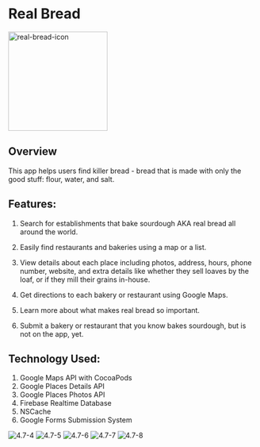 # Real Bread

<img width="200" alt="real-bread-icon" src="https://user-images.githubusercontent.com/26590934/73304844-dd974180-41cd-11ea-8ab0-a4d8b3ff5b80.png">

## Overview
This app helps users find killer bread - bread that is made with only the good stuff: flour, water, and salt.

## Features:
1. Search for establishments that bake sourdough AKA real bread all around the world.

2. Easily find restaurants and bakeries using a map or a list.

3. View details about each place including photos, address, hours, phone number, website, and extra details like whether they sell loaves by the loaf, or if they mill their grains in-house.

4. Get directions to each bakery or restaurant using Google Maps.

5. Learn more about what makes real bread so important.

6. Submit a bakery or restaurant that you know bakes sourdough, but is not on the app, yet.

## Technology Used:
1. Google Maps API with CocoaPods
2. Google Places Details API
3. Google Places Photos API
4. Firebase Realtime Database
5. NSCache
6. Google Forms Submission System

<img alt="4.7-4" src="https://user-images.githubusercontent.com/26590934/73303553-898b5d80-41cb-11ea-9bfc-20ca1a5e9e3f.png">


<img alt="4.7-5" src="https://user-images.githubusercontent.com/26590934/73303984-4382c980-41cc-11ea-96f3-0e4940dd64e2.png">


<img alt="4.7-6" src="https://user-images.githubusercontent.com/26590934/73303993-47aee700-41cc-11ea-9db9-5b80982705b5.png">


<img alt="4.7-7" src="https://user-images.githubusercontent.com/26590934/73303999-4aa9d780-41cc-11ea-81b8-7fdc6ee6854b.png">


<img alt="4.7-8" src="https://user-images.githubusercontent.com/26590934/73304006-4da4c800-41cc-11ea-903f-2e0b2c451558.png">

